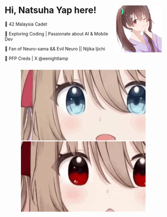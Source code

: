 <div style="display: flex; justify-content: space-between; align-items: center;">
  <div>
		<h1>Hi, Natsuha Yap here!</h1>
		<p>🌟 42 Malaysia Cadet</p>
		<p>🚀 Exploring Coding | Passionate about AI & Mobile Dev</p>
		<p>🎸 Fan of Neuro-sama && Evil Neuro || Nijika Ijichi</p>
		<p>🎨 PFP Creds | X @eenightlamp</p>
	 </div>
  <img src="https://github.com/natsuhakoishi/natsuhakoishi/blob/main/srcs/natsuha.jpg" alt="Top Right Photo" width="150">
</div>

<p align="center">
  <img src="https://github.com/natsuhakoishi/natsuhakoishi/blob/main/srcs/neuro.gif" alt="Evil" width="400">
  <img src="https://github.com/natsuhakoishi/natsuhakoishi/blob/main/srcs/evil.gif" alt="Neuro" width="400">
</p>
